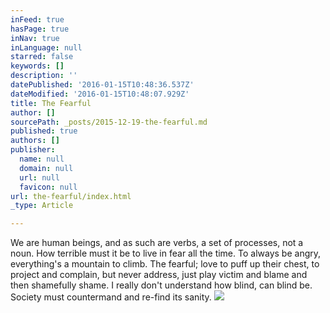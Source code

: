 ```yaml
---
inFeed: true
hasPage: true
inNav: true
inLanguage: null
starred: false
keywords: []
description: ''
datePublished: '2016-01-15T10:48:36.537Z'
dateModified: '2016-01-15T10:48:07.929Z'
title: The Fearful
author: []
sourcePath: _posts/2015-12-19-the-fearful.md
published: true
authors: []
publisher:
  name: null
  domain: null
  url: null
  favicon: null
url: the-fearful/index.html
_type: Article

---
```

We are human beings, and as such are verbs, a set of processes, not a noun. How terrible must it be
to live in fear all the time.
To always be angry,
everything's a mountain to climb.
The fearful;
love to puff up their chest,
to project and complain,
but never address,
just play victim and blame
and then shamefully shame.
I really don't understand
how blind, can blind be.
Society must countermand
and re-find its sanity.
![](https://s3-us-west-2.amazonaws.com/the-grid-img/p/c4318de3aa8e5d012366cd6f46b2cc0f7a666f13.jpg)